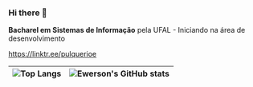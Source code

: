 ### Hi there 👋

<b>Bacharel em Sistemas de Informação</b> pela UFAL - Iniciando na área de desenvolvimento

<a>https://linktr.ee/pulquerioe</a>
<!--
**xpulquerio/xpulquerio** is a ✨ _special_ ✨ repository because its `README.md` (this file) appears on your GitHub profile.

Here are some ideas to get you started:

- 🔭 I’m currently working on ...
- 🌱 I’m currently learning ...
- 👯 I’m looking to collaborate on ...
- 🤔 I’m looking for help with ...
- 💬 Ask me about ...
- 📫 How to reach me: ...
- 😄 Pronouns: ...
- ⚡ Fun fact: ...
-->
| ![Top Langs](https://github-readme-stats-git-masterrstaa-rickstaa.vercel.app/api/top-langs/?username=xpulquerio&layout=compact&bg_color=000&border_color=30A3DC&title_color=E94D5F&text_color=FFF)| ![Ewerson's GitHub stats](https://github-readme-stats.vercel.app/api?username=xpulquerio&show_icons=true&theme=transparent) |
|-----------------|------------------|
